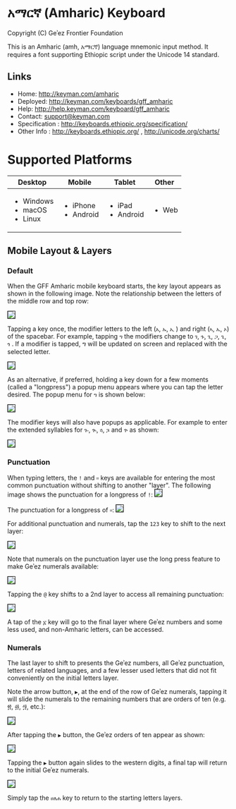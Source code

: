 # አማርኛ (Amharic) Keyboard


Copyright (C) Geʾez Frontier Foundation

This is an Amharic (amh, አማርኛ) language mnemonic input method.  It requires a font supporting
Ethiopic script under the Unicode 14 standard.

## Links

 * Home:     <http://keyman.com/amharic>
 * Deployed: <http://keyman.com/keyboards/gff_amharic>
 * Help:     <http://help.keyman.com/keyboard/gff_amharic>
 * Contact:  <support@keyman.com>
 * Specification :  http://keyboards.ethiopic.org/specification/
 * Other Info    :  http://keyboards.ethiopic.org/ , http://unicode.org/charts/

# Supported Platforms


 | Desktop | Mobile | Tablet | Other |
 |---------|--------|--------|-------|
 |<ul><li>Windows</li><li>macOS</li><li>Linux</li></ul>|<ul><li>iPhone</li><li>Android</li></ul>|<ul><li>iPad</li><li>Android</li></ul>|<ul><li>Web</li></ul>|



## Mobile Layout &amp; Layers

### Default

When the GFF Amharic mobile keyboard starts, the key layout appears as shown in the following image.  Note the relationship between the letters of the middle row and top row:

<img src="source/help/images/gff_amharic-default-1.jpeg" style="border: 1px solid black;"/>

Tapping a key once, the modifier letters to the left (`አ`, `ኡ`, `ኢ` ) and right  (`ኣ`, `ኤ`, `ኦ`) of the spacebar. For example, tapping `ግ` the modifiers change to `ገ`, `ጉ`, `ጊ`, `ጋ`, `ጌ`, `ጎ` .  If a modifier is tapped, ግ will be updated on screen and replaced with the selected letter.


<img src="source/help/images/gff_amharic-default-2.jpeg" style="border: 1px solid black;"/>

As an alternative, if preferred, holding a key down for a few moments (called a "longpress") a popup menu appears where you can tap the letter desired.  The popup menu for `ግ` is shown below:

<img src="source/help/images/gff_amharic-default-4.jpeg" style="border: 1px solid black;"/>

The modifier keys will also have popups as applicable.  For example to enter the extended syllables for `ጐ`, `ጒ`, `ጓ`, `ጔ` and `ጕ` as shown:

<img src="source/help/images/gff_amharic-default-3.jpeg" style="border: 1px solid black;"/>


### Punctuation

When typing letters, the `!` and `።` keys are available for entering the most common punctuation without shifting to another "layer".  The following image shows the punctuation for a longpress of `!`:
<img src="source/help/images/gff_amharic-punctuation-1.jpeg" style="border: 1px solid black;"/>

The punctuation for a longpress of `።`:
<img src="source/help/images/gff_amharic-punctuation-2.jpeg" style="border: 1px solid black;"/>

For additional punctuation and numerals, tap the `123` key to shift to the next layer:

<img src="source/help/images/gff_amharic-punctuation-3.jpeg" style="border: 1px solid black;"/>

Note that numerals on the punctuation layer use the long press feature to make Geʾez numerals available:

<img src="source/help/images/gff_amharic-numerals-1.jpeg" style="border: 1px solid black;"/>

Tapping the `@` key shifts to a 2nd layer to access all remaining punctuation:

<img src="source/help/images/gff_amharic-punctuation-4.jpeg" style="border: 1px solid black;"/>

A tap of the `፩` key will go to the final layer where Geʾez numbers and some less used, and non-Amharic letters, can be accessed.

### Numerals

The last layer to shift to presents the Geʾez numbers, all Geʾez punctuation, letters of related languages, and a few lesser used letters that did not fit conveniently on the initial letters layer.

Note the arrow button, `▶`, at the end of the row of Geʾez numerals, tapping it will slide the numerals to the remaining numbers that are orders of ten (e.g. ፳, ፴, ፵, etc.):

<img src="source/help/images/gff_amharic-numerals-2.jpeg" style="border: 1px solid black;"/>

After tapping the `▶` button, the Geʾez orders of ten appear as shown:

<img src="source/help/images/gff_amharic-numerals-3.jpeg" style="border: 1px solid black;"/>

Tapping the `▶` button again slides to the western digits, a final tap will return to the initial Geʾez numerals.

<img src="source/help/images/gff_amharic-numerals-4.jpeg" style="border: 1px solid black;"/>

Simply tap the `ሀለሐ` key to return to the starting letters layers.
